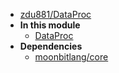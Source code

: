 - [zdu881/DataProc](zdu881/DataProc/)
- **In this module**
  - [DataProc](zdu881/DataProc/DataProc/members)
- **Dependencies**
  - [moonbitlang/core](moonbitlang/core/)